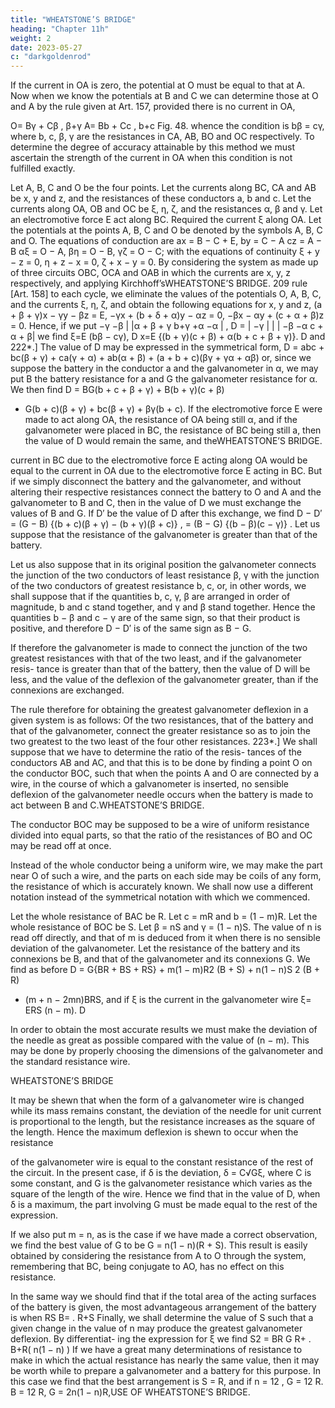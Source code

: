 ```yaml
---
title: "WHEATSTONE’S BRIDGE"
heading: "Chapter 11h"
weight: 2
date: 2023-05-27
c: "darkgoldenrod"
---
```



If the current in OA is zero, the potential at O
must be equal to that at A. Now when we know the
potentials at B and C we can determine those at O
and A by the rule given at Art. 157, provided there
is no current in OA,

O=
Bγ + Cβ
,
β+γ
A=
Bb + Cc
,
b+c
Fig. 48.
whence the condition is
bβ = cγ,
where b, c, β, γ are the resistances in CA, AB, BO and OC respectively.
To determine the degree of accuracy attainable by this method we must
ascertain the strength of the current in OA when this condition is not fulfilled
exactly.

Let A, B, C and O be the four points. Let the currents along BC, CA and
AB be x, y and z, and the resistances of these conductors a, b and c. Let the
currents along OA, OB and OC be ξ, η, ζ, and the resistances α, β and γ. Let
an electromotive force E act along BC. Required the current ξ along OA.
Let the potentials at the points A, B, C and O be denoted by the symbols
A, B, C and O. The equations of conduction are
ax = B − C + E,
by = C − A
cz = A − B
αξ = O − A,
βη = O − B,
γζ = O − C;
with the equations of continuity
ξ + y − z = 0,
η + z − x = 0,
ζ + x − y = 0.
By considering the system as made up of three circuits OBC, OCA and
OAB in which the currents are x, y, z respectively, and applying Kirchhoff’sWHEATSTONE’S BRIDGE.
209
rule [Art. 158] to each cycle, we eliminate the values of the potentials O, A,
B, C, and the currents ξ, η, ζ, and obtain the following equations for x, y and
z,
(a + β + γ)x − γy − βz = E,
−γx + (b + δ + α)y − αz = 0,
−βx − αy + (c + α + β)z = 0.
Hence, if we put
−γ
−β |
|α + β + γ
b+γ +α
−α | ,
D = | −γ
|
|
| −β
−α
c + α + β|
we find
ξ=E
(bβ − cγ),
D
x=E
{(b + γ)(c + β) + α(b + c + β + γ)}.
D
and
222*.] The value of D may be expressed in the symmetrical form,
D = abc + bc(β + γ) + ca(γ + α) + ab(α + β) + (a + b + c)(βγ + γα + αβ)
or, since we suppose the battery in the conductor a and the galvanometer in α,
we may put B the battery resistance for a and G the galvanometer resistance
for α. We then find
D = BG(b + c + β + γ) + B(b + γ)(c + β)
+ G(b + c)(β + γ) + bc(β + γ) + βγ(b + c).
If the electromotive force E were made to act along OA, the resistance of
OA being still α, and if the galvanometer were placed in BC, the resistance
of BC being still a, then the value of D would remain the same, and theWHEATSTONE’S BRIDGE.

current in BC due to the electromotive force E acting along OA would be
equal to the current in OA due to the electromotive force E acting in BC.
But if we simply disconnect the battery and the galvanometer, and without
altering their respective resistances connect the battery to O and A and the
galvanometer to B and C, then in the value of D we must exchange the values
of B and G. If D′ be the value of D after this exchange, we find
D − D′ = (G − B) {(b + c)(β + γ) − (b + γ)(β + c)} ,
= (B − G) {(b − β)(c − γ)} .
Let us suppose that the resistance of the galvanometer is greater than that
of the battery.

Let us also suppose that in its original position the galvanometer connects
the junction of the two conductors of least resistance β, γ with the junction
of the two conductors of greatest resistance b, c, or, in other words, we shall
suppose that if the quantities b, c, γ, β are arranged in order of magnitude, b
and c stand together, and γ and β stand together. Hence the quantities b − β
and c − γ are of the same sign, so that their product is positive, and therefore
D − D′ is of the same sign as B − G.

If therefore the galvanometer is made to connect the junction of the two
greatest resistances with that of the two least, and if the galvanometer resis-
tance is greater than that of the battery, then the value of D will be less, and
the value of the deflexion of the galvanometer greater, than if the connexions
are exchanged.

The rule therefore for obtaining the greatest galvanometer deflexion in a
given system is as follows:
Of the two resistances, that of the battery and that of the galvanometer,
connect the greater resistance so as to join the two greatest to the two least
of the four other resistances.
223*.] We shall suppose that we have to determine the ratio of the resis-
tances of the conductors AB and AC, and that this is to be done by finding
a point O on the conductor BOC, such that when the points A and O are
connected by a wire, in the course of which a galvanometer is inserted, no
sensible deflexion of the galvanometer needle occurs when the battery is made
to act between B and C.WHEATSTONE’S BRIDGE.

The conductor BOC may be supposed to be a wire of uniform resistance
divided into equal parts, so that the ratio of the resistances of BO and OC
may be read off at once.

Instead of the whole conductor being a uniform wire, we may make the
part near O of such a wire, and the parts on each side may be coils of any
form, the resistance of which is accurately known.
We shall now use a different notation instead of the symmetrical notation
with which we commenced.

Let the whole resistance of BAC be R.
Let c = mR and b = (1 − m)R.
Let the whole resistance of BOC be S.
Let β = nS and γ = (1 − n)S.
The value of n is read off directly, and that of m is deduced from it when
there is no sensible deviation of the galvanometer.
Let the resistance of the battery and its connexions be B, and that of the
galvanometer and its connexions G.
We find as before
D = G{BR + BS + RS} + m(1 − m)R2 (B + S) + n(1 − n)S 2 (B + R)
+ (m + n − 2mn)BRS,
and if ξ is the current in the galvanometer wire
ξ=
ERS
(n − m).
D

In order to obtain the most accurate results we must make the deviation
of the needle as great as possible compared with the value of (n − m). This
may be done by properly choosing the dimensions of the galvanometer and
the standard resistance wire.

WHEATSTONE’S BRIDGE


It may be shewn that when the form of a galvanometer wire is changed
while its mass remains constant, the deviation of the needle for unit current
is proportional to the length, but the resistance increases as the square of the
length. Hence the maximum deflexion is shewn to occur when the resistance

of the galvanometer wire is equal to the constant resistance of the rest of the
circuit.
In the present case, if δ is the deviation,
δ = C√Gξ,
where C is some constant, and G is the galvanometer resistance which varies
as the square of the length of the wire. Hence we find that in the value of D,
when δ is a maximum, the part involving G must be made equal to the rest
of the expression.

If we also put m = n, as is the case if we have made a correct observation,
we find the best value of G to be
G = n(1 − n)(R + S).
This result is easily obtained by considering the resistance from A to O
through the system, remembering that BC, being conjugate to AO, has no
effect on this resistance.

In the same way we should find that if the total area of the acting surfaces
of the battery is given, the most advantageous arrangement of the battery is
when
RS
B=
.
R+S
Finally, we shall determine the value of S such that a given change in the
value of n may produce the greatest galvanometer deflexion. By differentiat-
ing the expression for ξ we find
S2 =
BR
G
R+
.
B+R(
n(1 − n) )
If we have a great many determinations of resistance to make in which the
actual resistance has nearly the same value, then it may be worth while to
prepare a galvanometer and a battery for this purpose. In this case we find
that the best arrangement is
S = R,
and if n = 12 , G = 12 R.
B = 12 R,
G = 2n(1 − n)R,USE OF WHEATSTONE’S BRIDGE.

